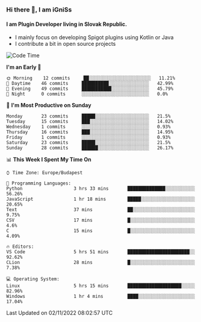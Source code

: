 ### Hi there 👋, I am iGniSs

#### I am Plugin Developer living in Slovak Republic.
- I mainly focus on developing Spigot plugins using Kotlin or Java
- I contribute a bit in open source projects

<!--START_SECTION:waka-->
![Code Time](http://img.shields.io/badge/Code%20Time-945%20hrs%2055%20mins-blue)

**I'm an Early 🐤** 

```text
🌞 Morning    12 commits     ██░░░░░░░░░░░░░░░░░░░░░░░   11.21% 
🌆 Daytime    46 commits     ██████████░░░░░░░░░░░░░░░   42.99% 
🌃 Evening    49 commits     ███████████░░░░░░░░░░░░░░   45.79% 
🌙 Night      0 commits      ░░░░░░░░░░░░░░░░░░░░░░░░░   0.0%

```
📅 **I'm Most Productive on Sunday** 

```text
Monday       23 commits     █████░░░░░░░░░░░░░░░░░░░░   21.5% 
Tuesday      15 commits     ███░░░░░░░░░░░░░░░░░░░░░░   14.02% 
Wednesday    1 commits      ░░░░░░░░░░░░░░░░░░░░░░░░░   0.93% 
Thursday     16 commits     ███░░░░░░░░░░░░░░░░░░░░░░   14.95% 
Friday       1 commits      ░░░░░░░░░░░░░░░░░░░░░░░░░   0.93% 
Saturday     23 commits     █████░░░░░░░░░░░░░░░░░░░░   21.5% 
Sunday       28 commits     ██████░░░░░░░░░░░░░░░░░░░   26.17%

```


📊 **This Week I Spent My Time On** 

```text
⌚︎ Time Zone: Europe/Budapest

💬 Programming Languages: 
Python                   3 hrs 33 mins       ██████████████░░░░░░░░░░░   56.26% 
JavaScript               1 hr 18 mins        █████░░░░░░░░░░░░░░░░░░░░   20.65% 
Text                     37 mins             ██░░░░░░░░░░░░░░░░░░░░░░░   9.75% 
CSV                      17 mins             █░░░░░░░░░░░░░░░░░░░░░░░░   4.6% 
C                        15 mins             █░░░░░░░░░░░░░░░░░░░░░░░░   4.09%

🔥 Editors: 
VS Code                  5 hrs 51 mins       ███████████████████████░░   92.62% 
CLion                    28 mins             █░░░░░░░░░░░░░░░░░░░░░░░░   7.38%

💻 Operating System: 
Linux                    5 hrs 15 mins       ████████████████████░░░░░   82.96% 
Windows                  1 hr 4 mins         ████░░░░░░░░░░░░░░░░░░░░░   17.04%

```


 Last Updated on 02/11/2022 08:02:57 UTC
<!--END_SECTION:waka-->